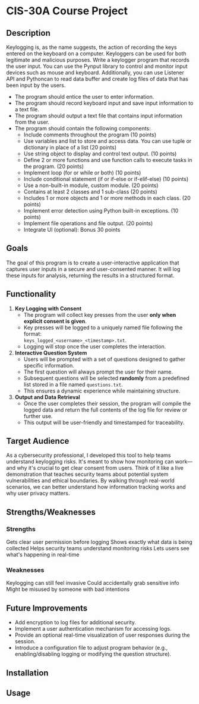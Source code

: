 # CIS-30A Course Project
## Description

Keylogging is, as the name suggests, the action of recording the keys entered on the keyboard on a computer. Keyloggers can be used for both legitimate and malicious purposes. Write a keylogger program that records the user input. You can use the Pynput library to control and monitor input devices such as mouse and keyboard. Additionally, you can use Listener API and Pythoncan to read data buffer and create log files of data that has been input by the users.

- The program should entice the user to enter information.
- The program should record keyboard input and save input information to a text file.
- The program should output a text file that contains input information from the user.
- The program should contain the following components:
	- Include comments throughout the program (10 points)
	- Use variables and list to store and access data. You can use tuple or dictionary in place of a list (20 points)
	- Use string object to display and control text output. (10 points)
	- Define 2 or more functions and use function calls to execute tasks in the program. (20 points)
	- Implement loop (for or while or both) (10 points)
	- Include conditional statement (if or if-else or if-elif-else) (10 points)
	- Use a non-built-in module, custom module. (20 points)
	- Contains at least 2 classes and 1 sub-class (20 points)
	- Includes 1 or more objects and 1 or more methods in each class. (20 points)
	- Implement error detection using Python built-in exceptions. (10 points)
	- Implement file operations and file output. (20 points)
	- Integrate UI (optional): Bonus 30 points


## Goals
The goal of this program is to create a user-interactive application that captures user inputs in a secure and user-consented manner. It will log these inputs for analysis, returning the results in a structured format.
  

## Functionality
1. **Key Logging with Consent**  
   - The program will collect key presses from the user **only when explicit consent is given**.
   - Key presses will be logged to a uniquely named file following the format:  
     `keys_logged_<username>_<timestamp>.txt`.
   - Logging will stop once the user completes the interaction.
2. **Interactive Question System**  
   - Users will be prompted with a set of questions designed to gather specific information.
   - The first question will always prompt the user for their name.  
   - Subsequent questions will be selected **randomly** from a predefined list stored in a file named `questions.txt`.  
   - This ensures a dynamic experience while maintaining structure.
3. **Output and Data Retrieval**  
   - Once the user completes their session, the program will compile the logged data and return the full contents of the log file for review or further use.
   - This output will be user-friendly and timestamped for traceability.
  

## Target Audience
As a cybersecurity professional, I developed this tool to help teams understand keylogging risks. It's meant to show how monitoring can work—and why it's crucial to get clear consent from users. Think of it like a live demonstration that teaches security teams about potential system vulnerabilities and ethical boundaries. By walking through real-world scenarios, we can better understand how information tracking works and why user privacy matters.

  

## Strengths/Weaknesses
### Strengths
Gets clear user permission before logging
Shows exactly what data is being collected
Helps security teams understand monitoring risks
Lets users see what's happening in real-time
### Weaknesses
Keylogging can still feel invasive
Could accidentally grab sensitive info
Might be misused by someone with bad intentions
  

## Future Improvements
- Add encryption to log files for additional security.
- Implement a user authentication mechanism for accessing logs.
- Provide an optional real-time visualization of user responses during the session.
- Introduce a configuration file to adjust program behavior (e.g., enabling/disabling logging or modifying the question structure).
  

## Installation

  

## Usage



